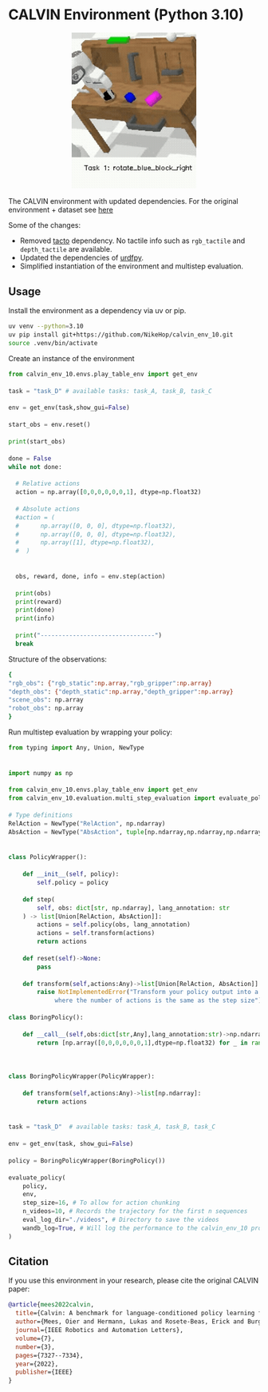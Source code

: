 # CALVIN Environment (Python 3.10)

<p align=center>
<img src="./assets/trajectory_3.gif" alt="Demo" width="250"/>
</p>

The CALVIN environment with updated dependencies. For the original environment + dataset see [here](https://github.com/mees/calvin)

Some of the changes: 
* Removed [tacto](https://github.com/facebookresearch/tacto) dependency. No tactile info such as `rgb_tactile` and `depth_tactile` are available. 
* Updated the dependencies of [urdfpy](https://github.com/NikeHop/urdfpy.git).
* Simplified instantiation of the environment and multistep evaluation.

## Usage 

Install the environment as a dependency via uv or pip.

```sh
uv venv --python=3.10
uv pip install git+https://github.com/NikeHop/calvin_env_10.git
source .venv/bin/activate
```

Create an instance of the environment 

```python
from calvin_env_10.envs.play_table_env import get_env 

task = "task_D" # available tasks: task_A, task_B, task_C

env = get_env(task,show_gui=False)

start_obs = env.reset()

print(start_obs)

done = False
while not done:

  # Relative actions
  action = np.array([0,0,0,0,0,0,1], dtype=np.float32)
  
  # Absolute actions
  #action = (
  #      np.array([0, 0, 0], dtype=np.float32),
  #      np.array([0, 0, 0], dtype=np.float32),
  #      np.array([1], dtype=np.float32),
  #  )
    
  
  obs, reward, done, info = env.step(action)

  print(obs)
  print(reward)
  print(done)
  print(info)

  print("--------------------------------")
  break

```

Structure of the observations:
```sh
{
"rgb_obs": {"rgb_static":np.array,"rgb_gripper":np.array}
"depth_obs": {"depth_static":np.array,"depth_gripper":np.array}
"scene_obs": np.array
"robot_obs": np.array
}
```


Run multistep evaluation by wrapping your policy:

```python
from typing import Any, Union, NewType


import numpy as np

from calvin_env_10.envs.play_table_env import get_env
from calvin_env_10.evaluation.multi_step_evaluation import evaluate_policy

# Type definitions
RelAction = NewType("RelAction", np.ndarray)
AbsAction = NewType("AbsAction", tuple[np.ndarray,np.ndarray,np.ndarray])


class PolicyWrapper():

    def __init__(self, policy):
        self.policy = policy

    def step(
        self, obs: dict[str, np.ndarray], lang_annotation: str
    ) -> list[Union[RelAction, AbsAction]]:
        actions = self.policy(obs, lang_annotation)
        actions = self.transform(actions)
        return actions
    
    def reset(self)->None:
        pass
    
    def transform(self,actions:Any)->list[Union[RelAction, AbsAction]]:
        raise NotImplementedError("Transform your policy output into a list of actions, \
             where the number of actions is the same as the step size")

class BoringPolicy():
    
    def __call__(self,obs:dict[str,Any],lang_annotation:str)->np.ndarray:
        return [np.array([0,0,0,0,0,0,1],dtype=np.float32) for _ in range(16)]
    
    

class BoringPolicyWrapper(PolicyWrapper):
    
    def transform(self,actions:Any)->list[np.ndarray]:
        return actions


task = "task_D"  # available tasks: task_A, task_B, task_C

env = get_env(task, show_gui=False)

policy = BoringPolicyWrapper(BoringPolicy())

evaluate_policy(
    policy,
    env,
    step_size=16, # To allow for action chunking
    n_videos=10, # Records the trajectory for the first n sequences
    eval_log_dir="./videos", # Directory to save the videos
    wandb_log=True, # Will log the performance to the calvin_env_10 project 
)
```


## Citation

If you use this environment in your research, please cite the original CALVIN paper:

```bibtex
@article{mees2022calvin,
  title={Calvin: A benchmark for language-conditioned policy learning for long-horizon robot manipulation tasks},
  author={Mees, Oier and Hermann, Lukas and Rosete-Beas, Erick and Burgard, Wolfram},
  journal={IEEE Robotics and Automation Letters},
  volume={7},
  number={3},
  pages={7327--7334},
  year={2022},
  publisher={IEEE}
}
```

